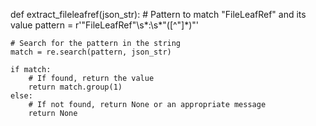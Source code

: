 def extract_fileleafref(json_str):
    # Pattern to match "FileLeafRef" and its value
    pattern = r'"FileLeafRef"\s*:\s*"([^"]*)"'
    
    # Search for the pattern in the string
    match = re.search(pattern, json_str)
    
    if match:
        # If found, return the value
        return match.group(1)
    else:
        # If not found, return None or an appropriate message
        return None
